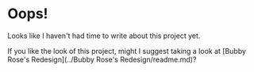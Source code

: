 # Oops! 
Looks like I haven't had time to write about this project yet. 

If you like the look of this project, might I suggest taking a look at [Bubby Rose's Redesign](../Bubby Rose's Redesign/readme.md)?